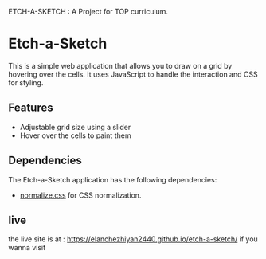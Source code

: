 ETCH-A-SKETCH : A Project for TOP curriculum.

# Etch-a-Sketch

This is a simple web application that allows you to draw on a grid by hovering over the cells. It uses JavaScript to handle the interaction and CSS for styling.

## Features

- Adjustable grid size using a slider
- Hover over the cells to paint them

## Dependencies

The Etch-a-Sketch application has the following dependencies:

- [normalize.css](https://necolas.github.io/normalize.css/) for CSS normalization.

## live 

the live site is at : https://elanchezhiyan2440.github.io/etch-a-sketch/ 
if you wanna visit